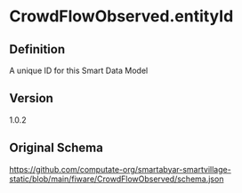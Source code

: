 # CrowdFlowObserved.entityId

## Definition
A unique ID for this Smart Data Model

## Version
1.0.2

## Original Schema
https://github.com/computate-org/smartabyar-smartvillage-static/blob/main/fiware/CrowdFlowObserved/schema.json
